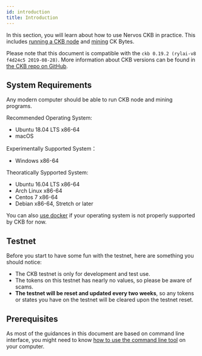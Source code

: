 ```yaml
---
id: introduction
title: Introduction
---
```


In this section, you will learn about how to use Nervos CKB in practice. This includes [running a CKB node](run-node) and [mining](mine) CK Bytes.
<!-- Todo: change the version here -->

Please note that this document is compatible with the `ckb 0.19.2 (rylai-v8 f4d24c5 2019-08-28)`. More information about CKB versions can be found in [the CKB repo on GitHub](https://github.com/nervosnetwork/ckb).

## System Requirements
Any modern computer should be able to run CKB node and mining programs.

Recommended Operating System:  
* Ubuntu 18.04 LTS x86-64
* macOS

Experimentally Supported System：  
* Windows x86-64
 
Theoratically Sypported System:
* Ubuntu 16.04 LTS x86-64
* Arch Linux x86-64
* Centos 7 x86-64
* Debian x86-64, Stretch or later


You can also [use docker](https://github.com/nervosnetwork/ckb/blob/develop/docs/run-ckb-with-docker.md) if your operating system is not properly supported by CKB for now.

## Testnet


Before you start to have some fun with the testnet, here are something you should notice:
* The CKB testnet is only for development and test use.
* The tokens on this testnet has nearly no values, so please be aware of scams.
* **The testnet will be reset and updated every two weeks**, so any tokens or states you have on the testnet will be cleared upon the testnet reset.

## Prerequisites
As most of the guidances in this document are based on command line interface, you might need to know [how to use the command line tool](https://www.google.com/search?q=learn+command+line) on your computer.

